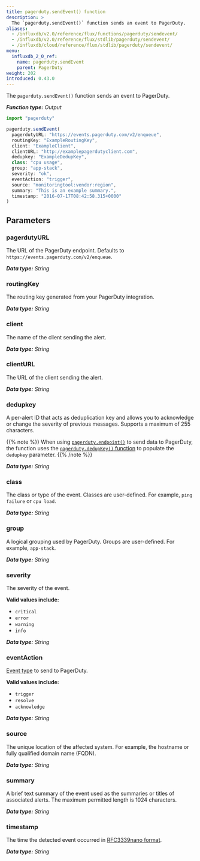 ```yaml
---
title: pagerduty.sendEvent() function
description: >
  The `pagerduty.sendEvent()` function sends an event to PagerDuty.
aliases:
  - /influxdb/v2.0/reference/flux/functions/pagerduty/sendevent/
  - /influxdb/v2.0/reference/flux/stdlib/pagerduty/sendevent/
  - /influxdb/cloud/reference/flux/stdlib/pagerduty/sendevent/
menu:
  influxdb_2_0_ref:
    name: pagerduty.sendEvent
    parent: PagerDuty
weight: 202
introduced: 0.43.0
---
```


The `pagerduty.sendEvent()` function sends an event to PagerDuty.

_**Function type:** Output_

```js
import "pagerduty"

pagerduty.sendEvent(
  pagerdutyURL: "https://events.pagerduty.com/v2/enqueue",
  routingKey: "ExampleRoutingKey",
  client: "ExampleClient",
  clientURL: "http://examplepagerdutyclient.com",
  dedupkey: "ExampleDedupKey",
  class: "cpu usage",
  group: "app-stack",
  severity: "ok",
  eventAction: "trigger",
  source: "monitoringtool:vendor:region",
  summary: "This is an example summary.",
  timestamp: "2016-07-17T08:42:58.315+0000"
)
```

## Parameters

### pagerdutyURL
The URL of the PagerDuty endpoint.
Defaults to `https://events.pagerduty.com/v2/enqueue`.

_**Data type:** String_

### routingKey
The routing key generated from your PagerDuty integration.

_**Data type:** String_

### client
The name of the client sending the alert.

_**Data type:** String_

### clientURL
The URL of the client sending the alert.

_**Data type:** String_

### dedupkey
A per-alert ID that acts as deduplication key and allows you to acknowledge or
change the severity of previous messages.
Supports a maximum of 255 characters.

{{% note %}}
When using [`pagerduty.endpoint()`](/influxdb/v2.0/reference/flux/stdlib/pagerduty/endpoint/)
to send data to PagerDuty, the function uses the [`pagerduty.dedupKey()` function](/influxdb/v2.0/reference/flux/stdlib/pagerduty/dedupkey/) to populate the `dedupkey` parameter.
{{% /note %}}

_**Data type:** String_

### class
The class or type of the event.
Classes are user-defined.
For example, `ping failure` or `cpu load`.

_**Data type:** String_

### group
A logical grouping used by PagerDuty.
Groups are user-defined.
For example, `app-stack`.

_**Data type:** String_

### severity
The severity of the event.

**Valid values include:**

- `critical`
- `error`
- `warning`
- `info`

_**Data type:** String_

### eventAction
[Event type](https://developer.pagerduty.com/docs/events-api-v1/overview/#event-types) to send to PagerDuty.

**Valid values include:**

- `trigger`
- `resolve`
- `acknowledge`

_**Data type:** String_

### source
The unique location of the affected system.
For example, the hostname or fully qualified domain name (FQDN).

_**Data type:** String_

### summary
A brief text summary of the event used as the summaries or titles of associated alerts.
The maximum permitted length is 1024 characters.

_**Data type:** String_

### timestamp
The time the detected event occurred in [RFC3339nano format](https://golang.org/pkg/time/#RFC3339Nano).

_**Data type:** String_
